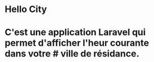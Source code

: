 # Hello City
# C'est une application Laravel qui permet d'afficher l'heur courante dans votre # ville de résidance.
